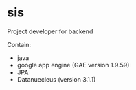 # sis

Project developer for backend

Contain: 
- java 
- google app engine (GAE version 1.9.59)
- JPA 
- Datanuecleus (version 3.1.1)